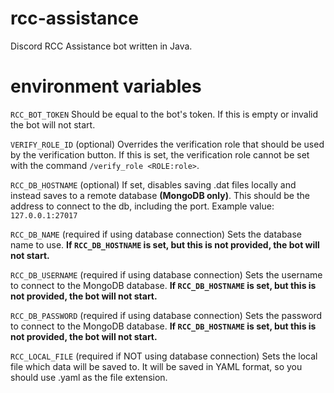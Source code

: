 # rcc-assistance
Discord RCC Assistance bot written in Java.

# environment variables
`RCC_BOT_TOKEN` Should be equal to the bot's token. If this is empty or invalid the bot will not start.

`VERIFY_ROLE_ID` (optional) Overrides the verification role that should be used by the verification button. If this is set, the verification role cannot be set with the command `/verify_role <ROLE:role>`.

`RCC_DB_HOSTNAME` (optional) If set, disables saving .dat files locally and instead saves to a remote database **(MongoDB only)**. This should be the address to connect to the db, including the port. Example value: `127.0.0.1:27017`

`RCC_DB_NAME` (required if using database connection) Sets the database name to use. **If `RCC_DB_HOSTNAME` is set, but this is not provided, the bot will not start.**

`RCC_DB_USERNAME` (required if using database connection) Sets the username to connect to the MongoDB database. **If `RCC_DB_HOSTNAME` is set, but this is not provided, the bot will not start.**

`RCC_DB_PASSWORD` (required if using database connection) Sets the password to connect to the MongoDB database. **If `RCC_DB_HOSTNAME` is set, but this is not provided, the bot will not start.**

`RCC_LOCAL_FILE` (required if NOT using database connection) Sets the local file which data will be saved to. It will be saved in YAML format, so you should use .yaml as the file extension.

